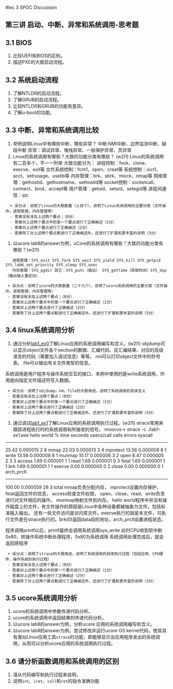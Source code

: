 #lec 3 SPOC Discussion

## 第三讲 启动、中断、异常和系统调用-思考题

## 3.1 BIOS
 1. 比较UEFI和BIOS的区别。
 1. 描述PXE的大致启动流程。

## 3.2 系统启动流程
 1. 了解NTLDR的启动流程。
 1. 了解GRUB的启动流程。
 1. 比较NTLDR和GRUB的功能有差异。
 1. 了解u-boot的功能。

## 3.3 中断、异常和系统调用比较
 1. 举例说明Linux中有哪些中断，哪些异常？
 	中断:NMI中断、边界监测中断、缺段中断
 	异常：调试异常、堆栈异常、一般保护异常、页异常
 1. Linux的系统调用有哪些？大致的功能分类有哪些？  (w2l1)
 		Linux的系统调用有二百多个，不一一列举
		大致功能分为：
			进程控制：fock、clone、execve、exit等
			文件系统控制：fcnt1、open、creat等
			系统控制：ioct1、acct、setrusage、uselib等
			内存管理：brk、sbrk、mlock、nmap等
			网络管理：gethostid、gethostname、sethostid等
			socket控制：socketcall、connect、bind、accept等
			用户管理：getuid、setuid、setegid等
			进程间通信：ipc
```
  + 采分点：说明了Linux的大致数量（上百个），说明了Linux系统调用的主要分类（文件操作，进程管理，内存管理等）
  - 答案没有涉及上述两个要点；（0分）
  - 答案对上述两个要点中的某一个要点进行了正确阐述（1分）
  - 答案对上述两个要点进行了正确阐述（2分）
  - 答案除了对上述两个要点都进行了正确阐述外，还进行了扩展和更丰富的说明（3分）
 ```
 
 1. 以ucore lab8的answer为例，uCore的系统调用有哪些？大致的功能分类有哪些？(w2l1)
 
 ```文件操作：SYS_open SYS_close SYS_read SYS_write SYS_seek SYS_fstat SYS_fsync SYS_getcwd SYS_getdirentry
	进程管理：SYS_exit SYS_fork SYS_wait SYS_yield SYS_kill SYS_getpid SYS_lab6_set_priority SYS_sleep SYS_exec 
	内存管理：SYS_pgdir 其它：SYS_putc（输出） SYS_gettime（获取时间）SYS_dup（输出输入重定向）
	
  + 采分点：说明了ucore的大致数量（二十几个），说明了ucore系统调用的主要分类（文件操作，进程管理，内存管理等）
  - 答案没有涉及上述两个要点；（0分）
  - 答案对上述两个要点中的某一个要点进行了正确阐述（1分）
  - 答案对上述两个要点进行了正确阐述（2分）
  - 答案除了对上述两个要点都进行了正确阐述外，还进行了扩展和更丰富的说明（3分）
 ```
 
## 3.4 linux系统调用分析
 1. 通过分析[lab1_ex0](https://github.com/chyyuu/ucore_lab/blob/master/related_info/lab1/lab1-ex0.md)了解Linux应用的系统调用编写和含义。(w2l1)
 objdump可以显示object文件各个section的数据、汇编代码、反汇编结果、对应的高级语言的代码（需要加入调试信息）等等。 
 nm可以打印object文件中的符号表。 
 file可以输出有关文件类型的信息。
 
 系统调用是用户程序与操作系统交互的接口，本例中使用的是write系统调用，作用是向指定文件描述符写入数据。

 ```
  + 采分点：说明了objdump，nm，file的大致用途，说明了系统调用的具体含义
  - 答案没有涉及上述两个要点；（0分）
  - 答案对上述两个要点中的某一个要点进行了正确阐述（1分）
  - 答案对上述两个要点进行了正确阐述（2分）
  - 答案除了对上述两个要点都进行了正确阐述外，还进行了扩展和更丰富的说明（3分）
 
 ```
 
 1. 通过调试[lab1_ex1](https://github.com/chyyuu/ucore_lab/blob/master/related_info/lab1/lab1-ex1.md)了解Linux应用的系统调用执行过程。(w2l1)
 	strace常用来跟踪进程执行时的系统调用和所接收的信号。
 	moocos-> strace -c ./lab1-ex1.exe
hello world
% time     seconds  usecs/call     calls    errors syscall
------ ----------- ----------- --------- --------- ----------------
 25.42    0.000015           2         8           mmap
 22.03    0.000013           3         4           mprotect
 13.56    0.000008           8         1           write
 13.56    0.000008           8         1           munmap
 10.17    0.000006           3         2           open
  8.47    0.000005           2         3         3 access
  1.69    0.000001           1         1           read
  1.69    0.000001           0         3           fstat
  1.69    0.000001           1         1           brk
  1.69    0.000001           1         1           execve
  0.00    0.000000           0         2           close
  0.00    0.000000           0         1           arch_prctl
------ ----------- ----------- --------- --------- ----------------
100.00    0.000059                    28         3 total
mmap负责分配内存，
mprotect设置内存保护，
fstat返回文件的信息，
access检查文件权限，
open、close、read、write负责进行对文件相应的操作，
munmap映射文件到内存。
hello world程序中并没有操作磁盘上的文件，有文件操作的原因是Linux中各种设备都被抽象为文件，包括标准输入输出。
还有一些文件访问是访问库文件。execve执行的就是本文件，可执行文件是在strace执行的。brk(0)返回data段的地址，arch_prctl设置进程状态。

程序调用printf以后，printf最终会调用系统调用sys_write 此时CPU收到软中断0x80，转操作系统中断处理程序，0x80为系统调用 系统调用处理完成后，就会返回原程序

 ```
  + 采分点：说明了strace的大致用途，说明了系统调用的具体执行过程（包括应用，CPU硬件，操作系统的执行过程）
  - 答案没有涉及上述两个要点；（0分）
  - 答案对上述两个要点中的某一个要点进行了正确阐述（1分）
  - 答案对上述两个要点进行了正确阐述（2分）
  - 答案除了对上述两个要点都进行了正确阐述外，还进行了扩展和更丰富的说明（3分）
 ```
 
## 3.5 ucore系统调用分析
 1. ucore的系统调用中参数传递代码分析。
 1. ucore的系统调用中返回结果的传递代码分析。
 1. 以ucore lab8的answer为例，分析ucore 应用的系统调用编写和含义。
 1. 以ucore lab8的answer为例，尝试修改并运行ucore OS kernel代码，使其具有类似Linux应用工具`strace`的功能，即能够显示出应用程序发出的系统调用，从而可以分析ucore应用的系统调用执行过程。
 
## 3.6 请分析函数调用和系统调用的区别
 1. 请从代码编写和执行过程来说明。
   1. 说明`int`、`iret`、`call`和`ret`的指令准确功能
 
